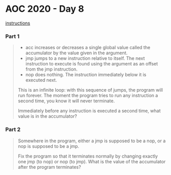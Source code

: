# AOC 2020 - Day 8

[instructions](https://adventofcode.com/2020/day/8)

### Part 1

> * acc increases or decreases a single global value called the accumulator by the value given in the argument.
> * jmp jumps to a new instruction relative to itself. The next instruction to execute is found using the argument as an offset from the jmp instruction.
> * nop does nothing. The instruction immediately below it is executed next.
> 
> This is an infinite loop: with this sequence of jumps, the program will run forever. The moment the program tries to run any instruction a second time, you know it will never terminate.
> 
> Immediately before any instruction is executed a second time, what value is in the accumulator?

### Part 2

> Somewhere in the program, either a jmp is supposed to be a nop, or a nop is supposed to be a jmp.
>
> Fix the program so that it terminates normally by changing exactly one jmp (to nop) or nop (to jmp). What is the value of the accumulator after the program terminates?
